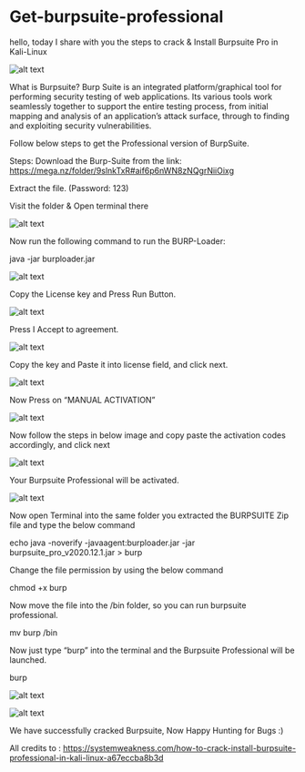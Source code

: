# Get-burpsuite-professional
hello, today I share with you the steps to crack &amp; Install Burpsuite Pro in Kali-Linux

![alt text](https://miro.medium.com/max/720/0*Q__Qg-YZ4DN_udMW)


What is Burpsuite?
Burp Suite is an integrated platform/graphical tool for performing security testing of web applications. Its various tools work seamlessly together to support the entire testing process, from initial mapping and analysis of an application’s attack surface, through to finding and exploiting security vulnerabilities.

Follow below steps to get the Professional version of BurpSuite.

Steps:
Download the Burp-Suite from the link: https://mega.nz/folder/9slnkTxR#aif6p6nWN8zNQgrNiiOixg

Extract the file. (Password: 123)

Visit the folder & Open terminal there


![alt text](https://miro.medium.com/max/640/1*kn2bwG94r7LkPL1jWUzgtg.webp)


Now run the following command to run the BURP-Loader:

java -jar burploader.jar


![alt text](https://miro.medium.com/max/720/1*4yxra1EkcNJL0hz-xjNeTg.webp)


Copy the License key and Press Run Button.


![alt text](https://miro.medium.com/max/720/1*EZ6PU0Ph1s54Ynh_sWkZPQ.webp)

Press I Accept to agreement.

![alt text](https://miro.medium.com/max/640/1*jfQsujxwfoj36_jWP_SRyA.webp)

Copy the key and Paste it into license field, and click next.


![alt text](https://miro.medium.com/max/720/1*kpZ9fxDmI0Iz5domjDbbfw.webp)


Now Press on “MANUAL ACTIVATION”


![alt text](https://miro.medium.com/max/640/1*uVb5tynZHj2i1KgWZApaPw.webp)


Now follow the steps in below image and copy paste the activation codes accordingly, and click next

![alt text](https://miro.medium.com/max/720/1*4NdzKtSkJSlp0aW2aovS7g.webp)


Your Burpsuite Professional will be activated.



![alt text](https://miro.medium.com/max/640/1*JSSGZST3BzIOQOqOEXrEdA.webp)


Now open Terminal into the same folder you extracted the BURPSUITE Zip file and type the below command

echo java -noverify -javaagent:burploader.jar -jar burpsuite_pro_v2020.12.1.jar > burp


Change the file permission by using the below command

chmod +x burp


Now move the file into the /bin folder, so you can run burpsuite professional.

mv burp /bin


Now just type “burp” into the terminal and the Burpsuite Professional will be launched.

burp


![alt text](https://miro.medium.com/max/640/1*9ksjZHa6Fk2o0Qzx2fG14Q.webp)


![alt text](https://miro.medium.com/max/640/1*5LhXtX9R7xSenk68W43sFw.webp)


We have successfully cracked Burpsuite, Now Happy Hunting for Bugs :)

All credits to : 
https://systemweakness.com/how-to-crack-install-burpsuite-professional-in-kali-linux-a67eccba8b3d
